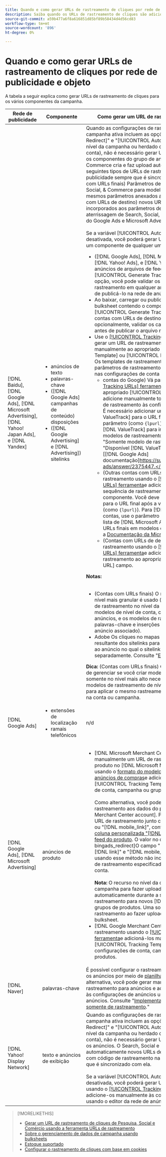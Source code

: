 ```yaml
---
title: Quando e como gerar URLs de rastreamento de cliques por rede de publicidade e objeto
description: Saiba quando os URLs de rastreamento de cliques são adicionados automaticamente e quando e como adicioná-los manualmente para vários componentes do Campaign.
source-git-commit: a59b477a6f8a616851d85bf89b58434d4d56cd83
workflow-type: tm+mt
source-wordcount: '896'
ht-degree: 0%

---
```


# Quando e como gerar URLs de rastreamento de cliques por rede de publicidade e objeto

A tabela a seguir explica como gerar URLs de rastreamento de cliques para os vários componentes da campanha.

| Rede de publicidade | Componente | Como gerar um URL de rastreamento de cliques |
| ---- | ---- | ---- |
| [!DNL Baidu], [!DNL Google Ads], [!DNL Microsoft Advertising], [!DNL Yahoo! Japan Ads], e [!DNL Yandex] | <ul><li>anúncios de texto</li><li>palavras-chave</li><li>([!DNL Google Ads] campanhas de conteúdo) disposições</li><li>([!DNL Google Advertising] e [!DNL Advertising]) sitelinks</li></ul> | Quando as configurações de rastreamento de uma campanha ativa incluem as opções &quot;[!UICONTROL EF Redirect]&quot; e &quot;[!UICONTROL Auto Upload]&quot; (definido no nível da campanha ou herdado das configurações da conta), não é necessário gerar URLs de rastreamento para os componentes do grupo de anúncios. Search, Social, &amp; Commerce cria e faz upload automaticamente dos seguintes tipos de URLs de rastreamento na rede de publicidade sempre que é sincronizado com ela: a) (contas com URLs finais) Parâmetros de rastreamento de Search, Social, &amp; Commerce para modelos de rastreamento e os mesmos parâmetros anexados aos URLs finais, b) (contas com URLs de destino) novos URLs de destino incorporados aos parâmetros de sufixo da página de aterrissagem de Search, Social, &amp; Commerce e c) (contas do Google Ads e Microsoft Advertising).<br><br>Se a variável [!UICONTROL Auto Upload] estiver desativada, você poderá gerar URLs de rastreamento para um componente de qualquer uma das seguintes maneiras:<ul><li>([!DNL Google Ads], [!DNL Microsoft Advertising], [!DNL Yahoo! Ads], e [!DNL Yandex]) Ao publicar anúncios de arquivos de feed, selecione a variável [!UICONTROL Generate Tracking URLs] opção. Como opção, você pode validar os campos do modelo de rastreamento em qualquer arquivo de bulksheet antes de publicá-lo na rede de anúncios.</li><li>Ao baixar, carregar ou publicar um arquivo de bulksheet contendo o componente, selecione o [!UICONTROL Generate Tracking URLs] opção. Para contas com URLs de destino, você pode, opcionalmente, validar os campos URL base/URL final antes de publicar o arquivo na rede de publicidade</li><li>Use o [[!UICONTROL Tracking URLs] ferramenta](/help/search-social-commerce/tools/click-tracking-url-generate.md) para gerar um URL de rastreamento e adicioná-lo manualmente ao apropriado [!UICONTROL Tracking Template] ou [!UICONTROL Base URL] campo. <b>Nota:</b> Os templates de rastreamento gerados não incluem parâmetros de rastreamento adicionais especificados nas configurações de conta ou campanha.<ul><li>contas do Google) Vá para a página [[!UICONTROL Tracking URLs] ferramenta](/help/search-social-commerce/tools/click-tracking-url-generate.md), copie o valor na tela no apropriado [!UICONTROL Tracking Template] e adicione manualmente toda a cadeia de caracteres de rastreamento às configurações do componente. É necessário adicionar um [!DNL Google Ads] [!DNL ValueTrack] para o URL final após a variável `&url=` parâmetro (como `{lpurl}`). Para obter uma lista de [!DNL ValueTrack] para indicar URLs finais em modelos de rastreamento, consulte os parâmetros &quot;Somente modelo de rastreamento&quot; na seção &quot;Disponível [!DNL ValueTrack] Parâmetros&quot; na [[!DNL Google Ads] documentação]https://support.google.com/google-ads/answer/2375447.</li><li>(Outras contas com URLs finais) Gere um URL de rastreamento usando o [[!UICONTROL Tracking URLs] ferramenta](/help/search-social-commerce/tools/click-tracking-url-generate.md)e adicione manualmente toda a sequência de rastreamento às configurações do componente. Você deve adicionar um parâmetro para o URL final após a variável `&url=` parâmetro (como `{lpurl}`). Para [!DNL Yahoo! Japan Ads] contas, use o parâmetro `{lpurl}`. Para obter uma lista de [!DNL Microsoft Advertising] para indicar URLs finais em modelos de rastreamento, consulte a [Documentação da Microsoft Advertising](https://help.bingads.microsoft.com/#apex/3/en/56799).</li><li>(Contas com URLs de destino) Gere um URL de rastreamento usando o [[!UICONTROL Tracking URLs] ferramenta](/help/search-social-commerce/tools/click-tracking-url-generate.md)e adicione manualmente o URL de rastreamento ao apropriado [!UICONTROL Base URL] campo.</li></ul></li></ul><b>Notas:</b><br><br><ul><li>(Contas com URLs finais) O modelo de rastreamento no nível mais granular é usado (por exemplo, um modelo de rastreamento no nível da palavra-chave substitui os modelos de nível de conta, campanha e grupo de anúncios, e os modelos de rastreamento para palavras-chave e inserções substituem aqueles para o anúncio associado).</li><li>Adobe Os cliques no mapas de publicidade e a receita resultante dos sitelinks para a palavra-chave associada ao anúncio no qual o sitelink está incluído, não separadamente. Consulte &quot;[Estoque suportado](/help/search-social-commerce/introduction/supported-inventory.md).&quot;</li></ul><b>Dica:</b> (Contas com URLs finais) O rastreamento é mais fácil de gerenciar se você criar modelos de rastreamento somente no nível mais alto necessário, por exemplo, modelos de rastreamento de nível de conta ou campanha para aplicar o mesmo rastreamento a todas as entidades na conta ou campanha. |
| [!DNL Google Ads] | <ul><li>extensões de localização</li><li>ramais telefônicos</li></ul> | n/d |
| [!DNL Google Ads], [!DNL Microsoft Advertising] | anúncios de produto | <ul><li>[!DNL Microsoft Merchant Center] Contas do: crie manualmente um URL de rastreamento para cada produto no [!DNL Microsoft Merchant Center] conta usando o [formato do modelo de rastreamento para anúncios de compras](/help/search-social-commerce/tracking/formats-click-tracking-microsoft.md)e adicioná-lo manualmente à [!UICONTROL Tracking Template] nas configurações de conta, campanha ou grupo de produtos.<br><br>Como alternativa, você pode adicionar o URL de rastreamento aos dados do produto no [!DNL Microsoft Merchant Center account]. Para fazer isso, inclua o URL de rastreamento junto com o valor no &quot;[!DNL link]&quot; ou &quot;[!DNL mobile_link]&quot;, conforme apropriado, em uma [coluna personalizada &quot;[!DNL bingads_redirect]&quot; no feed do produto](https://help.ads.microsoft.com/#apex/3/en/51084). O valor no campo &quot;[!DNL bingads_redirect]O campo &quot; substitui os valores no &quot;[!DNL link]&quot; e &quot;[!DNL mobile_link]&quot;. Os URLs gerados usando esse método não incluem nenhum parâmetro de rastreamento especificado nas configurações da conta.<br><br><b>Nota:</b> O recurso no nível da conta e no nível da campanha para fazer upload do rastreamento automaticamente durante a sincronização não gera o rastreamento para novos [!DNL Microsoft Advertising] grupos de produtos. Uma solução alternativa é gerar o rastreamento ao fazer upload ou publicar uma bulksheet.</li><li>[!DNL Google Merchant Center] Contas: gere URLs de rastreamento usando o [[!UICONTROL Tracking URLs] ferramenta](/help/search-social-commerce/tools/click-tracking-url-generate.md)e adicioná-los manualmente à [!UICONTROL Tracking Template] campos nas configurações de conta, campanha ou grupo de produtos.</li></ul> |
| [!DNL Naver] | palavras-chave | É possível configurar o rastreamento de cliques para todos os anúncios por meio de [planilhas em massa](/help/search-social-commerce/campaign-management/bulksheets/bulksheet-about.md). Como alternativa, você pode gerar manualmente URLs de rastreamento para anúncios e adicioná-los manualmente às configurações de anúncios usando o editor da rede de anúncios. Consulte &quot;[Implementar [!DNL Naver] contas somente de rastreamento](/help/search-social-commerce/campaign-management/naver-tracking-only-account-implement.md).&quot; |
| [!DNL Yahoo! Display Network] | texto e anúncios de exibição | Quando as configurações de rastreamento de uma campanha ativa incluem as opções &quot;[!UICONTROL EF Redirect]&quot; e &quot;[!UICONTROL Auto Upload]&quot; (definido no nível da campanha ou herdado das configurações da conta), não é necessário gerar URLs de rastreamento para os anúncios. O Search, Social e Commerce cria e carrega automaticamente novos URLs de destino incorporados com código de rastreamento na rede de anúncios sempre que é sincronizado com ela.<br><br>Se a variável [!UICONTROL Auto Upload] estiver desativada, você poderá gerar URLs de rastreamento usando o [[!UICONTROL Tracking URLs] ferramenta](/help/search-social-commerce/tools/click-tracking-url-generate.md)e adicione-os manualmente às configurações de anúncio usando o editor da rede de anúncios. |

>[!MORELIKETHIS]
>
>* [Gerar um URL de rastreamento de cliques de Pesquisa, Social e Comércio usando a ferramenta URLs de rastreamento](/help/search-social-commerce/tools/click-tracking-url-generate.md)
>* [Sobre o gerenciamento de dados de campanha usando bulksheets](/help/search-social-commerce/campaign-management/bulksheets/bulksheet-about.md)
>* [Estoque suportado](/help/search-social-commerce/introduction/supported-inventory.md)
>* [Configurar o rastreamento de cliques com base em cookies](/help/search-social-commerce/tracking/click-tracking-set-up.md)
